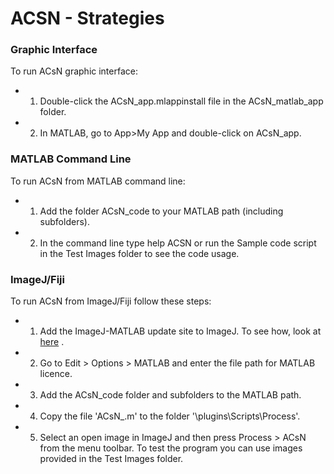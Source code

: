 ACSN - Strategies
=====

### Graphic Interface ###
To run ACsN graphic interface:

 - 1) Double-click the ACsN_app.mlappinstall file in the ACsN_matlab_app folder.
 - 2) In MATLAB, go to App>My App and double-click on ACsN_app.

### MATLAB Command Line ###
To run ACsN from MATLAB command line:

 - 1) Add the folder ACsN_code to your MATLAB path (including subfolders).
 - 2) In the command line type help ACSN or run the Sample code script in the Test Images folder to see the code usage.

### ImageJ/Fiji ###
To run ACsN from ImageJ/Fiji follow these steps:

 - 1) Add the ImageJ-MATLAB update site to ImageJ. To see how, look at [here][ImageJ-MATLAB] .
 - 2) Go to Edit > Options > MATLAB and enter the file path for MATLAB licence.
 - 3) Add the ACsN_code folder and subfolders to the MATLAB path.
 - 4) Copy the file 'ACsN_.m' to the folder '<ImageJ installation folder name>\plugins\Scripts\Process\'.
 - 5) Select an open image in ImageJ and then press Process > ACsN from the menu toolbar. To test the program you can use images provided in the Test Images folder.

[ImageJ-MATLAB]: https://imagej.net/MATLAB_Scripting#Prerequisites

